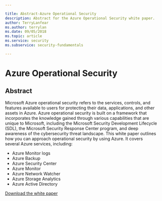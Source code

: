 ```yaml
---

title: Abstract-Azure Operational Security
description: Abstract for the Azure Operational Security white paper.
author: TerryLanfear
ms.author: terrylan
ms.date: 09/05/2018
ms.topic: article
ms.service: security
ms.subservice: security-fundamentals

---
```


# Azure Operational Security
## Abstract
Microsoft Azure operational security refers to the services, controls, and features available to users for protecting their data, applications, and other assets in Azure. Azure operational security is built on a framework that incorporates the knowledge gained through various capabilities that are unique to Microsoft, including the Microsoft Security Development Lifecycle (SDL), the Microsoft Security Response Center program, and deep awareness of the cybersecurity threat landscape.
This white paper outlines how you can approach operational security by using Azure. It covers several Azure services, including:
* Azure Monitor logs
* Azure Backup
* Azure Security Center
* Azure Monitor
* Azure Network Watcher
* Azure Storage Analytics
* Azure Active Directory

[Download the white paper](https://azure.microsoft.com/mediahandler/files/resourcefiles/azure-operational-security/Azure%20Operational%20Security.pdf)
